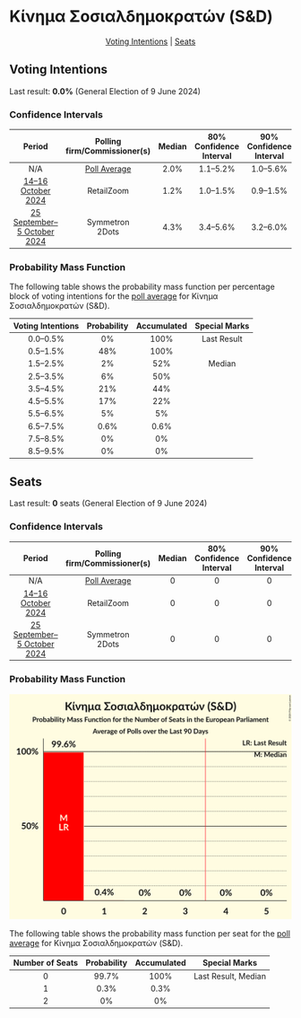 # Κίνημα Σοσιαλδημοκρατών (S&D)

<p align="center"><a href="#voting-intentions">Voting Intentions</a> | <a href="#seats">Seats</a></p>

## Voting Intentions

Last result: **0.0%** (General Election of 9 June 2024)

### Confidence Intervals

| Period     | Polling firm/Commissioner(s) | Median | 80% Confidence Interval | 90% Confidence Interval | 95% Confidence Interval | 99% Confidence Interval |
|:----------:|:----------------:|:-----------:|:-----------------------:|:-----------------------:|:-----------------------:|:-----------------------:|
| N/A | [Poll Average](average.html) | 2.0% | 1.1–5.2% | 1.0–5.6% | 1.0–6.0% | 0.9–6.7% |
| [14–16 October 2024](2024-10-16-RetailZoom.html) | RetailZoom | 1.2% | 1.0–1.5% | 0.9–1.5% | 0.9–1.6% | 0.8–1.7% |
| [25 September–5 October 2024](2024-10-05-Symmetron.html) | Symmetron <br> 2Dots | 4.3% | 3.4–5.6% | 3.2–6.0% | 3.0–6.3% | 2.6–6.9% |

### Probability Mass Function

The following table shows the probability mass function per percentage block of voting intentions for the [poll average](average.html) for Κίνημα Σοσιαλδημοκρατών (S&D).

| Voting Intentions | Probability | Accumulated | Special Marks |
|:-----------------:|:-----------:|:-----------:|:-------------:|
| 0.0–0.5% | 0% | 100% | Last Result |
| 0.5–1.5% | 48% | 100% |  |
| 1.5–2.5% | 2% | 52% | Median |
| 2.5–3.5% | 6% | 50% |  |
| 3.5–4.5% | 21% | 44% |  |
| 4.5–5.5% | 17% | 22% |  |
| 5.5–6.5% | 5% | 5% |  |
| 6.5–7.5% | 0.6% | 0.6% |  |
| 7.5–8.5% | 0% | 0% |  |
| 8.5–9.5% | 0% | 0% |  |


## Seats

Last result: **0** seats (General Election of 9 June 2024)

### Confidence Intervals

| Period     | Polling firm/Commissioner(s) | Median | 80% Confidence Interval | 90% Confidence Interval | 95% Confidence Interval | 99% Confidence Interval |
|:----------:|:----------------:|:------:|:-----------------------:|:-----------------------:|:-----------------------:|:-----------------------:|
| N/A | [Poll Average](average.html) | 0 | 0 | 0 | 0 | 0 |
| [14–16 October 2024](2024-10-16-RetailZoom.html) | RetailZoom | 0 | 0 | 0 | 0 | 0 |
| [25 September–5 October 2024](2024-10-05-Symmetron.html) | Symmetron <br> 2Dots | 0 | 0 | 0 | 0 | 0–1 |

### Probability Mass Function

![Graph with seats probability mass function not yet produced](average-seats-pmf-κίνημασοσιαλδημοκρατώνsd.png "Seats Probability Mass Function")

The following table shows the probability mass function per seat for the [poll average](average.html) for Κίνημα Σοσιαλδημοκρατών (S&D).

| Number of Seats | Probability | Accumulated | Special Marks |
|:---------------:|:-----------:|:-----------:|:-------------:|
| 0 | 99.7% | 100% | Last Result, Median |
| 1 | 0.3% | 0.3% |  |
| 2 | 0% | 0% |  |


